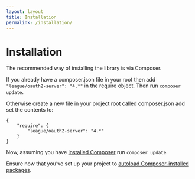 ```yaml
---
layout: layout
title: Installation
permalink: /installation/
---
```


# Installation

The recommended way of installing the library is via Composer.

If you already have a composer.json file in your root then add `"league/oauth2-server": "4.*"` in the require object. Then run `composer update`.

Otherwise create a new file in your project root called composer.json add set the contents to:

~~~.language-javascript
{
    "require": {
        "league/oauth2-server": "4.*"
    }
}
~~~

Now, assuming you have [installed Composer](https://getcomposer.org/download/) run `composer update`.

Ensure now that you’ve set up your project to [autoload Composer-installed packages](https://getcomposer.org/doc/00-intro.md#autoloading).